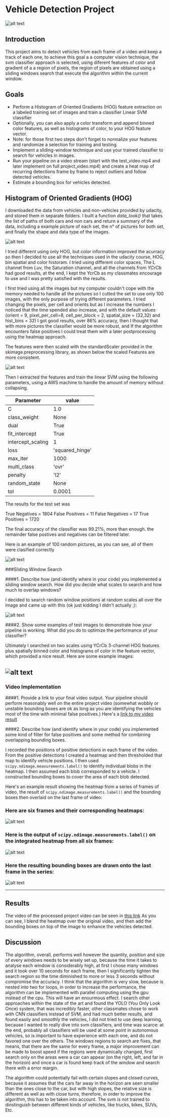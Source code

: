 # Vehicle Detection Project

[//]: # (Image References)
[image1]: ./output_images/video_example.gif
[image2]: ./examples/HOG_example.jpg
[image3]: ./examples/sliding_windows.jpg
[image4]: ./examples/sliding_window.jpg
[image5]: ./examples/bboxes_and_heat.png
[image6]: ./examples/labels_map.png
[image7]: ./examples/output_bboxes.png
[video1]: ./project_video.mp4

![alt text][image1]

## Introduction

This project aims to detect vehicles from each frame of a video and keep a track of each one, to achieve this goal a a computer vision technique, the svm classifier approach is selected, using diferent features of color and gradient of a a region of pixels, the region of pixels are obtained using a sliding windows search that execute the algorithm within the current window.

## Goals

* Perform a Histogram of Oriented Gradients (HOG) feature extraction on a labeled training set of images and train a classifier Linear SVM classifier
* Optionally, you can also apply a color transform and append binned color features, as well as histograms of color, to your HOG feature vector. 
* Note: for those first two steps don't forget to normalize your features and randomize a selection for training and testing.
* Implement a sliding-window technique and use your trained classifier to search for vehicles in images.
* Run your pipeline on a video stream (start with the test_video.mp4 and later implement on full project_video.mp4) and create a heat map of recurring detections frame by frame to reject outliers and follow detected vehicles.
* Estimate a bounding box for vehicles detected.

## Histogram of Oriented Gradients (HOG)

I downloaded the data from vehicles and non-vehicles provided by udacity, and stored them in separate folders.
I built a function *data_look()* that takes the list of paths of both cars and non cars and return a summary of the data, including a example picture of each set,  the n° of pictures for both set, and finally the shape and data type of the images.

![alt text][image2]

I tried different using only HOG, but color information improved the acurracy so then I decided to use all the techniques used in the udacity course, HOG, bin spatial and color historam. I tried using different color spaces, The L channel from *Luv*, the Saturation channel, and all the channels from *YCrCb* had good results, at the end, I kept the YcrCb as my classmates encourage to use and I was pretty satisfied with the results.

I first tried using all the images but my computer couldn't cope with the memory needed to handle all the pictures so I cutted the set to use only 100 images, with the only purpose of trying different parameters. I tried changing the pixels, per cell and orients but as I increase the numbers I noticed that the time spended also increase, and with the default values (orient = 9, pixel_per_cell=8, cell_per_block = 2, spatial_size = (32,32) and hist_bins = 32) I got good results, over 86% accuracy, then I thought that with more pictures the classifier would be more robust, and If the algorithm encounters false positives I could treat them with a later postprocessing using the heatmap approach.

The features were then scaled with the standardScaler provided in the skimage.preprocessing library, as shown below the scaled Features are more consistent.

![alt text][image3]

Then I extracted the features and train the linear SVM using the following parameters, using a AWS machine to handle the amount of memory without collapsing.

|Parameter  |value |
|-----------|------|
|C|1.0|
|class_weight|None|
|dual|True|
|fit_intercept|True|
|intercept_scaling|1|
|loss|'squared_hinge'|
|max_iter|1000|
|multi_class|'ovr'|
|penalty|'l2'|
|random_state|None|
|tol|0.0001|

The results for the test set was

True Negatives = 1804
False Positives = 11
False Negatives = 17
True Positives = 1720

The final accuracy of the classifier was 99.21%, more than enough. the remainder false postives and negatives can be filtered later.

Here is an example of 100 random pictures, as you can see, all of them were clasified correctly

![alt text][image3]
     


###Sliding Window Search

####1. Describe how (and identify where in your code) you implemented a sliding window search.  How did you decide what scales to search and how much to overlap windows?

I decided to search random window positions at random scales all over the image and came up with this (ok just kidding I didn't actually ;):

![alt text][image3]

####2. Show some examples of test images to demonstrate how your pipeline is working.  What did you do to optimize the performance of your classifier?

Ultimately I searched on two scales using YCrCb 3-channel HOG features plus spatially binned color and histograms of color in the feature vector, which provided a nice result.  Here are some example images:

![alt text][image4]
---

### Video Implementation

####1. Provide a link to your final video output.  Your pipeline should perform reasonably well on the entire project video (somewhat wobbly or unstable bounding boxes are ok as long as you are identifying the vehicles most of the time with minimal false positives.)
Here's a [link to my video result](./project_video.mp4)


####2. Describe how (and identify where in your code) you implemented some kind of filter for false positives and some method for combining overlapping bounding boxes.

I recorded the positions of positive detections in each frame of the video.  From the positive detections I created a heatmap and then thresholded that map to identify vehicle positions.  I then used `scipy.ndimage.measurements.label()` to identify individual blobs in the heatmap.  I then assumed each blob corresponded to a vehicle.  I constructed bounding boxes to cover the area of each blob detected.  

Here's an example result showing the heatmap from a series of frames of video, the result of `scipy.ndimage.measurements.label()` and the bounding boxes then overlaid on the last frame of video:

### Here are six frames and their corresponding heatmaps:

![alt text][image5]

### Here is the output of `scipy.ndimage.measurements.label()` on the integrated heatmap from all six frames:
![alt text][image6]

### Here the resulting bounding boxes are drawn onto the last frame in the series:
![alt text][image7]



---
## Results
The video of the processed project video can be seen in [this link](https://www.youtube.com/watch?v=44fYlcBOYA0)
As you can see, I blend the heatmap over the original video, and then add the bounding boxes on top of the image to enhance the vehicles detected.

## Discussion

The algorithm, overall, performs well however the quantity, position and size of every windows needs to be wisely set up, because the time it takes to analyse each window is considerably high, at first I chose many windows and it took over 10 seconds for each frame, then I significantly tighten the search region so the time diminished to more or less 3 seconds without compromise the accuracy. 
I think that the algorithm is very slow, because is nested into two for loops, in order to increase the performance, the algorithm can be implemented with parallel computing using the gpu instead of the cpu. This will have an enourmous effect. I search other approaches within the state of the art and found the YOLO (You Only Look Once) system, that was incredibly faster, other classmates chose to work with CNN classifiers instead of SVM, and had much better results, and found easily and smoothly the vehicles, I did not tried to use deep learning, because I wanted to really dive into svm classifiers, and time was scarce: at the end, probably all classifiers will be used at some point in autonomous vehicles, so is important to have experience with each one, and do not favored one over the others.
The windows regions to search are fixes, that means, that there are the same for every frame, a major improvement can be made to boost speed if the regions were dynamically changed, first search only on the areas were a car can appear (on the right, left, and far in the horizon) and once a car is found keep track of the window and search there with a error margin.

The algorithm could potentially fail with certain slopes and closed curves, because it assumes that the cars far away in the horizon are seen smaller than the ones close to the car, but with high slopes, the relative size is different as well as with close turns, therefore, in order to improve the algorithm, this has to be taken into account.
The svm is not trained to dinstinguish between different kinds of vehicles, like trucks, bikes, SUVs, Etc. 
